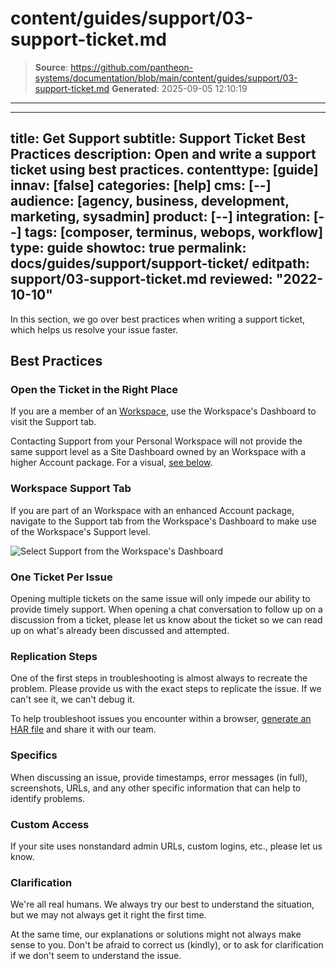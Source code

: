 # content/guides/support/03-support-ticket.md

> **Source**: https://github.com/pantheon-systems/documentation/blob/main/content/guides/support/03-support-ticket.md
> **Generated**: 2025-09-05 12:10:19

---

---
title: Get Support
subtitle: Support Ticket Best Practices
description: Open and write a support ticket using best practices.
contenttype: [guide]
innav: [false]
categories: [help]
cms: [--]
audience: [agency, business, development, marketing, sysadmin]
product: [--]
integration: [--]
tags: [composer, terminus, webops, workflow]
type: guide
showtoc: true
permalink: docs/guides/support/support-ticket/
editpath: support/03-support-ticket.md
reviewed: "2022-10-10"
---

In this section, we go over best practices when writing a support ticket, which helps us resolve your issue faster.


## Best Practices

### Open the Ticket in the Right Place

If you are a member of an [Workspace](/guides/account-mgmt/workspace-sites-teams/workspaces), use the Workspace's Dashboard to visit the Support tab.

Contacting Support from your Personal Workspace will not provide the same support level as a Site Dashboard owned by an Workspace with a higher Account package. For a visual, [see below](/guides/support/support-ticket/#workspace-support-tab).

### Workspace Support Tab

If you are part of an Workspace with an enhanced Account package, navigate to the Support tab from the Workspace's Dashboard to make use of the Workspace's Support level.

![Select Support from the Workspace's Dashboard](../../../images/dashboard/new-dashboard/2024/workspace-support.png)

### One Ticket Per Issue

Opening multiple tickets on the same issue will only impede our ability to provide timely support. When opening a chat conversation to follow up on a discussion from a ticket, please let us know about the ticket so we can read up on what's already been discussed and attempted.

### Replication Steps

One of the first steps in troubleshooting is almost always to recreate the problem. Please provide us with the exact steps to replicate the issue. If we can't see it, we can't debug it.

To help troubleshoot issues you encounter within a browser, [generate an HAR file](/guides/support/har) and share it with our team.

### Specifics

When discussing an issue, provide timestamps, error messages (in full), screenshots, URLs, and any other specific information that can help to identify problems.

### Custom Access

If your site uses nonstandard admin URLs, custom logins, etc., please let us know.

### Clarification

We're all real humans. We always try our best to understand the situation, but we may not always get it right the first time.

At the same time, our explanations or solutions might not always make sense to you. Don't be afraid to correct us (kindly), or to ask for clarification if we don't seem to understand the issue.

